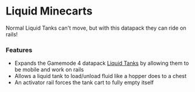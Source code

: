 # Liquid Minecarts<!--$headerTitle--><!--$pmc:delete-->

Normal Liquid Tanks can't move, but with this datapack they can ride on rails!<!--$pmc:headerSize-->

### Features
- Expands the Gamemode 4 datapack [Liquid Tanks]($dynamicLink:gm4_liquid_tanks) by allowing them to be mobile and work on rails
- Allows a liquid tank to load/unload fluid like a hopper does to a chest
- An activator rail forces the tank cart to fully empty itself
